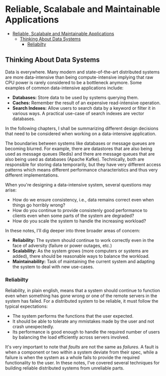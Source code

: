 # Reliable, Scalabale and Maintainable Applications

- [Reliable, Scalabale and Maintainable Applications](#reliable-scalabale-and-maintainable-applications)
  - [Thinking About Data Systems](#thinking-about-data-systems)
    - [Reliabilty](#reliabilty)


## Thinking About Data Systems
Data is everywhere. Many modern and state-of-the-art distributed systems are more data-intensive than being compute-intensive implying that raw CPU power
is rarely considered to be a bottleneck anymore. Some examples of common data-intensive applications include:

- **Databases:** Store data to be used by systems querying them.
- **Caches:** Remember the result of an expensive read-intensive operation.
- **Search Indexes:** Allow users to search data by a keyword or filter it in various ways. A practical use-case of search indexes are vector databases.

In the following chapters, I shall be summarizing different design decisions that need to be considered when working on a data-intensive application. 

The boundaries between systems like databases or message queues are becoming blurred. For example, there are datastores that are also being used as
message queues (Redis) and there are message queues that are also being used as databases (Apache Kafke). Technically, both are responsible for storing data temporarily, but they have very different access patterns which means different performance characteristics and thus very different implementations.

When you're designing a data-intensive system, several questions may arise:
- How do we ensure consistency, i.e., data remains correct even when things go horribly wrong?
- How do you continue to provide consistenly good performance to clients even when some parts of the system are degraded?
- How do you scale the system to handle the increasing workload?

In these notes, I'll dig deeper into three broader areas of concern:
- **Reliability:** The system should continue to work correctly even in the face of adversity (failure or power outages, etc.)
- **Scalability:** As the system grows (more computers or systems are added), there should be reasonable ways to balance the workload.
- **Maintainability:** Task of maintaining the current system and adapting the system to deal with new use-cases.

### Reliabilty

Reliability, in plain english, means that a system should continue to function even when something has gone wrong or one of the remote servers in the system has failed. For a distributed system to be reliable, it must follow the typical expectations:
- The system performs the functions that the user expected.
- It should be able to tolerate any mmistakes made by the user and not crash unexpectedly.
- Its performance is good enough to handle the required number of users by balancing the load efficiently across servers involved.

It's very important to note that *faults* are not the same as *failures*. A fault is when a component or two within a system deviate from their spec, while
a failure is when the system as a whole fails to provide the required functionality to the user. In these notes, I've covered several techniques for building reliable distributed systems from unreliable parts.